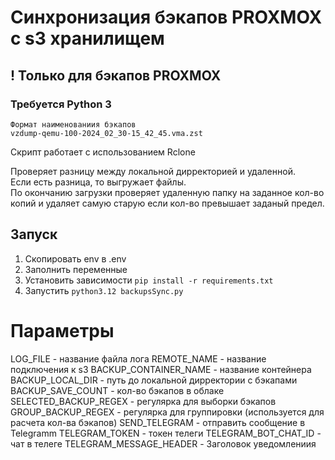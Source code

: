 # Синхронизация бэкапов PROXMOX с s3 хранилищем

## ! Только для бэкапов PROXMOX

### Требуется Python 3

```
Формат наименованиия бэкапов 
vzdump-qemu-100-2024_02_30-15_42_45.vma.zst
```

Скрипт работает с использованием Rclone

Проверяет разницу между локальной дирректорией и удаленной.<br>
Если есть разница, то выгружает файлы.<br>
По окончанию загрузки проверяет удаленную папку на заданное кол-во копий и удаляет самую старую если кол-во превышает
заданый предел.

## Запуск

1. Скопировать env в .env
2. Заполнить переменные
3. Установить зависимости ```pip install -r requirements.txt```
4. Запустить ```python3.12 backupsSync.py```

# Параметры
LOG_FILE - название файла лога
REMOTE_NAME - название подключения к s3
BACKUP_CONTAINER_NAME - название контейнера
BACKUP_LOCAL_DIR - путь до локальной дирректории с бэкапами
BACKUP_SAVE_COUNT - кол-во бэкапов в облаке
SELECTED_BACKUP_REGEX - регулярка для выборки бэкапов
GROUP_BACKUP_REGEX - регулярка для группировки (используется для расчета кол-ва бэкапов)
SEND_TELEGRAM - отправить сообщение в Telegramm
TELEGRAM_TOKEN - токен телеги
TELEGRAM_BOT_CHAT_ID - чат в телеге
TELEGRAM_MESSAGE_HEADER - Заголовок уведомлениия
